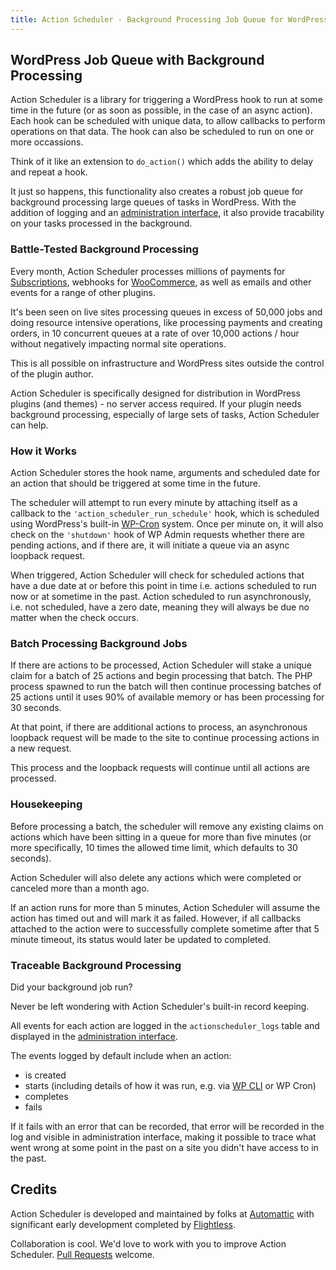 ```yaml
---
title: Action Scheduler - Background Processing Job Queue for WordPress
---
```

## WordPress Job Queue with Background Processing

Action Scheduler is a library for triggering a WordPress hook to run at some time in the future (or as soon as possible, in the case of an async action). Each hook can be scheduled with unique data, to allow callbacks to perform operations on that data. The hook can also be scheduled to run on one or more occassions.

Think of it like an extension to `do_action()` which adds the ability to delay and repeat a hook.

It just so happens, this functionality also creates a robust job queue for background processing large queues of tasks in WordPress. With the addition of logging and an [administration interface](/admin/), it also provide tracability on your tasks processed in the background.

### Battle-Tested Background Processing

Every month, Action Scheduler processes millions of payments for [Subscriptions](https://woocommerce.com/products/woocommerce-subscriptions/), webhooks for [WooCommerce](https://wordpress.org/plugins/woocommerce/), as well as emails and other events for a range of other plugins.

It's been seen on live sites processing queues in excess of 50,000 jobs and doing resource intensive operations, like processing payments and creating orders, in 10 concurrent queues at a rate of over 10,000 actions / hour without negatively impacting normal site operations.

This is all possible on infrastructure and WordPress sites outside the control of the plugin author.

Action Scheduler is specifically designed for distribution in WordPress plugins (and themes) - no server access required. If your plugin needs background processing, especially of large sets of tasks, Action Scheduler can help.

### How it Works

Action Scheduler stores the hook name, arguments and scheduled date for an action that should be triggered at some time in the future.

The scheduler will attempt to run every minute by attaching itself as a callback to the `'action_scheduler_run_schedule'` hook, which is scheduled using WordPress's built-in [WP-Cron](http://codex.wordpress.org/Function_Reference/wp_cron) system. Once per minute on, it will also check on the `'shutdown'` hook of WP Admin requests whether there are pending actions, and if there are, it will initiate a queue via an async loopback request.

When triggered, Action Scheduler will check for scheduled actions that have a due date at or before this point in time i.e. actions scheduled to run now or at sometime in the past. Action scheduled to run asynchronously, i.e. not scheduled, have a zero date, meaning they will always be due no matter when the check occurs.

### Batch Processing Background Jobs

If there are actions to be processed, Action Scheduler will stake a unique claim for a batch of 25 actions and begin processing that batch. The PHP process spawned to run the batch will then continue processing batches of 25 actions until it uses 90% of available memory or has been processing for 30 seconds.

At that point, if there are additional actions to process, an asynchronous loopback request will be made to the site to continue processing actions in a new request.

This process and the loopback requests will continue until all actions are processed.

### Housekeeping

Before processing a batch, the scheduler will remove any existing claims on actions which have been sitting in a queue for more than five minutes (or more specifically, 10 times the allowed time limit, which defaults to 30 seconds).

Action Scheduler will also delete any actions which were completed or canceled more than a month ago.

If an action runs for more than 5 minutes, Action Scheduler will assume the action has timed out and will mark it as failed. However, if all callbacks attached to the action were to successfully complete sometime after that 5 minute timeout, its status would later be updated to completed.

### Traceable Background Processing

Did your background job run?

Never be left wondering with Action Scheduler's built-in record keeping.

All events for each action are logged in the `actionscheduler_logs` table and displayed in the [administration interface](/admin/).

The events logged by default include when an action:
 * is created
 * starts (including details of how it was run, e.g. via [WP CLI](/wp-cli/) or WP Cron)
 * completes
 * fails

If it fails with an error that can be recorded, that error will be recorded in the log and visible in administration interface, making it possible to trace what went wrong at some point in the past on a site you didn't have access to in the past.

## Credits

Action Scheduler is developed and maintained by folks at [Automattic](http://automattic.com/) with significant early development completed by [Flightless](https://flightless.us/).

Collaboration is cool. We'd love to work with you to improve Action Scheduler. [Pull Requests](https://github.com/woocommerce/action-scheduler/pulls) welcome.
